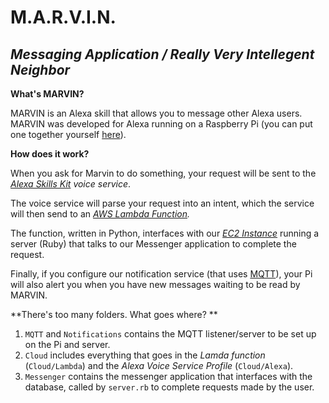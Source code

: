 # M.A.R.V.I.N.
*Messaging Application / Really Very Intellegent Neighbor*
----------

**What's MARVIN?**

MARVIN is an Alexa skill that allows you to message other Alexa users. MARVIN was developed for Alexa running on a Raspberry Pi (you can put one together yourself [here](https://github.com/amzn/alexa-avs-raspberry-pi/blob/master/README.md)).

**How does it work?**

When you ask for Marvin to do something, your request will be sent to the *[Alexa Skills Kit](https://developer.amazon.com/appsandservices/solutions/alexa/alexa-skills-kit) voice service*. 

The voice service will parse your request into an intent, which the service will then send to an *[AWS Lambda Function](https://aws.amazon.com/lambda/).* 

The function, written in Python, interfaces with our *[EC2 Instance](https://aws.amazon.com/ec2/)* running a server (Ruby) that talks to our Messenger application to complete the request.

Finally, if you configure our notification service (that uses [MQTT](http://mqtt.org/)), your Pi will also alert you when you have new messages waiting to be read by MARVIN.

**There's too many folders. What goes where? **

 1. `MQTT`  and `Notifications` contains the MQTT listener/server to be set up on the Pi and server.
 2.  `Cloud` includes everything that goes in the *Lamda function* (`Cloud/Lambda`) and  the *Alexa Voice Service Profile* (`Cloud/Alexa`). 
 3. `Messenger` contains the messenger application that interfaces with the database, called by `server.rb` to complete requests made by the user.

